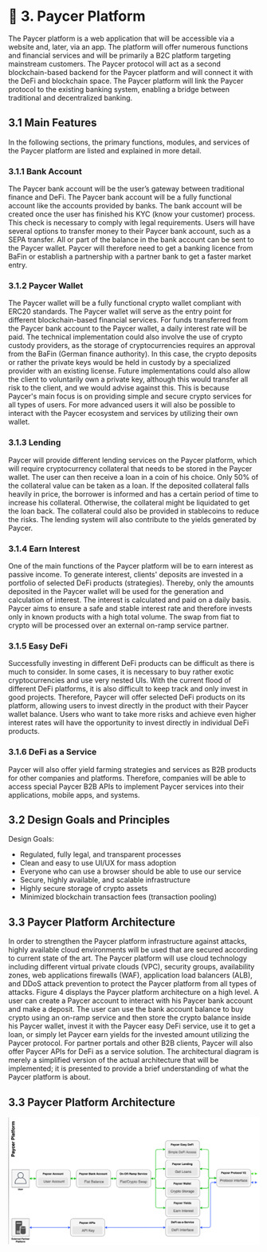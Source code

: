 # 🏦 3. Paycer Platform

The Paycer platform is a web application that will be accessible via a website and, later, via an app. The platform will offer numerous functions and financial services and will be primarily a B2C platform targeting mainstream customers. The Paycer protocol will act as a second blockchain-based backend for the Paycer platform and will connect it with the DeFi and blockchain space. The Paycer platform will link the Paycer protocol to the existing banking system, enabling a bridge between traditional and decentralized banking.

## **3.1 Main Features**

In the following sections, the primary functions, modules, and services of the Paycer platform are listed and explained in more detail.

### 3.1.1 Bank Account

The Paycer bank account will be the user’s gateway between traditional finance and DeFi. The Paycer bank account will be a fully functional account like the accounts provided by banks. The bank account will be created once the user has finished his KYC (know your customer) process. This check is necessary to comply with legal requirements. Users will have several options to transfer money to their Paycer bank account, such as a SEPA transfer. All or part of the balance in the bank account can be sent to the Paycer wallet. Paycer will therefore need to get a banking licence from BaFin or establish a partnership with a partner bank to get a faster market entry.&#x20;



### 3.1.2 Paycer Wallet

The Paycer wallet will be a fully functional crypto wallet compliant with ERC20 standards. The Paycer wallet will serve as the entry point for different blockchain-based financial services. For funds transferred from the Paycer bank account to the Paycer wallet, a daily interest rate will be paid. The technical implementation could also involve the use of crypto custody providers, as the storage of cryptocurrencies requires an approval from the BaFin (German finance authority). In this case, the crypto deposits or rather the private keys would be held in custody by a specialized provider with an existing license. Future implementations could also allow the client to voluntarily own a private key, although this would transfer all risk to the client, and we would advise against this. This is because Paycer's main focus is on providing simple and secure crypto services for all types of users. For more advanced users it will also be possible to interact with the Paycer ecosystem and services by utilizing their own wallet.

### 3.1.3 Lending

Paycer will provide different lending services on the Paycer platform, which will require cryptocurrency collateral that needs to be stored in the Paycer wallet. The user can then receive a loan in a coin of his choice. Only 50% of the collateral value can be taken as a loan. If the deposited collateral falls heavily in price, the borrower is informed and has a certain period of time to increase his collateral. Otherwise, the collateral might be liquidated to get the loan back. The collateral could also be provided in stablecoins to reduce the risks. The lending system will also contribute to the yields generated by Paycer.

### 3.1.4 Earn Interest

One of the main functions of the Paycer platform will be to earn interest as passive income. To generate interest, clients' deposits are invested in a portfolio of selected DeFi products (strategies). Thereby, only the amounts deposited in the Paycer wallet will be used for the generation and calculation of interest. The interest is calculated and paid on a daily basis. Paycer aims to ensure a safe and stable interest rate and therefore invests only in known products with a high total volume. The swap from fiat to crypto will be processed over an external on-ramp service partner.

### 3.1.5 Easy DeFi

Successfully investing in different DeFi products can be difficult as there is much to consider. In some cases, it is necessary to buy rather exotic cryptocurrencies and use very nested UIs. With the current flood of different DeFi platforms, it is also difficult to keep track and only invest in good projects. Therefore, Paycer will offer selected DeFi products on its platform, allowing users to invest directly in the product with their Paycer wallet balance. Users who want to take more risks and achieve even higher interest rates will have the opportunity to invest directly in individual DeFi products.

### 3.1.6 DeFi as a Service

Paycer will also offer yield farming strategies and services as B2B products for other companies and platforms. Therefore, companies will be able to access special Paycer B2B APIs to implement Paycer services into their applications, mobile apps, and systems.

## **3**.**2 Design Goals and Principles**

Design Goals:

* Regulated, fully legal, and transparent processes
* Clean and easy to use UI/UX for mass adoption
* Everyone who can use a browser should be able to use our service
* Secure, highly available, and scalable infrastructure
* Highly secure storage of crypto assets
* Minimized blockchain transaction fees (transaction pooling)

## **3.3 Paycer Platform Architecture**

In order to strengthen the Paycer platform infrastructure against attacks, highly available cloud environments will be used that are secured according to current state of the art. The Paycer platform will use cloud technology including different virtual private clouds (VPC), security groups, availability zones, web applications firewalls (WAF), application load balancers (ALB), and DDoS attack prevention to protect the Paycer platform from all types of attacks. Figure 4 displays the Paycer platform architecture on a high level. A user can create a Paycer account to interact with his Paycer bank account and make a deposit. The user can use the bank account balance to buy crypto using an on-ramp service and then store the crypto balance inside his Paycer wallet, invest it with the Paycer easy DeFi service, use it to get a loan, or simply let Paycer earn yields for the invested amount utilizing the Paycer protocol. For partner portals and other B2B clients, Paycer will also offer Paycer APIs for DeFi as a service solution. The architectural diagram is merely a simplified version of the actual architecture that will be implemented; it is presented to provide a brief understanding of what the Paycer platform is about.

## **3.3 Paycer Platform Architecture**

![Figure 4 Paycer platform high-level architectural overview](<../../.gitbook/assets/image (4).png>)
